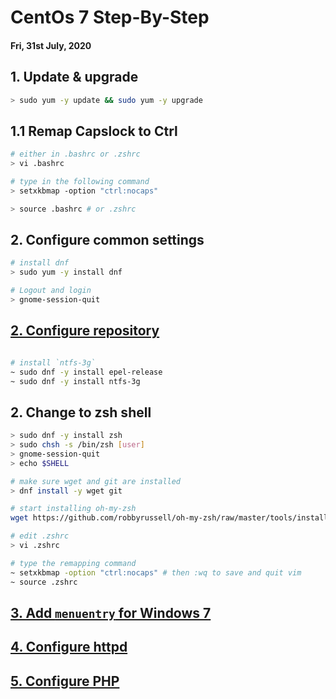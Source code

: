 # CentOs 7 Step-By-Step

#### Fri, 31st July, 2020

## 1. Update & upgrade
```bash
> sudo yum -y update && sudo yum -y upgrade
```

## 1.1 Remap Capslock to Ctrl
```bash
# either in .bashrc or .zshrc
> vi .bashrc

# type in the following command
> setxkbmap -option "ctrl:nocaps"

> source .bashrc # or .zshrc
```

## 2. Configure common settings
```bash
# install dnf
> sudo yum -y install dnf

# Logout and login 
> gnome-session-quit
```

## [2. Configure repository](./system/repos)

```bash

# install `ntfs-3g`
~ sudo dnf -y install epel-release
~ sudo dnf -y install ntfs-3g

```

## 2. Change to zsh shell
```bash
> sudo dnf -y install zsh
> sudo chsh -s /bin/zsh [user]
> gnome-session-quit
> echo $SHELL

# make sure wget and git are installed
> dnf install -y wget git

# start installing oh-my-zsh
wget https://github.com/robbyrussell/oh-my-zsh/raw/master/tools/install.sh -O - | zsh

# edit .zshrc
> vi .zshrc 

# type the remapping command
~ setxkbmap -option "ctrl:nocaps" # then :wq to save and quit vim
~ source .zshrc
```

## [3. Add `menuentry` for Windows 7](./system/menuentry)

## [4. Configure httpd](./webserver/httpd)

## [5. Configure PHP](./lang/php)
